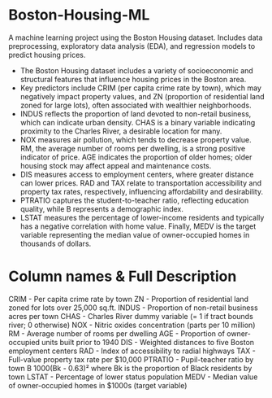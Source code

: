 # Boston-Housing-ML
A machine learning project using the Boston Housing dataset. Includes data preprocessing, exploratory data analysis (EDA), and regression models to predict housing prices.
- The Boston Housing dataset includes a variety of socioeconomic and structural features that influence housing prices in the Boston area.
- Key predictors include CRIM (per capita crime rate by town), which may negatively impact property values, and ZN (proportion of residential land zoned for large lots), often associated with wealthier neighborhoods.
- INDUS reflects the proportion of land devoted to non-retail business, which can indicate urban density. CHAS is a binary variable indicating proximity to the Charles River, a desirable location for many.
- NOX measures air pollution, which tends to decrease property value. RM, the average number of rooms per dwelling, is a strong positive indicator of price. AGE indicates the proportion of older homes; older housing stock may affect appeal and maintenance costs.
- DIS measures access to employment centers, where greater distance can lower prices. RAD and TAX relate to transportation accessibility and property tax rates, respectively, influencing affordability and desirability.
- PTRATIO captures the student-to-teacher ratio, reflecting education quality, while B represents a demographic index.
- LSTAT measures the percentage of lower-income residents and typically has a negative correlation with home value. Finally, MEDV is the target variable representing the median value of owner-occupied homes in thousands of dollars.
# Column names & Full Description
CRIM -	Per capita crime rate by town
ZN -	Proportion of residential land zoned for lots over 25,000 sq.ft.
INDUS	- Proportion of non-retail business acres per town
CHAS -	Charles River dummy variable (= 1 if tract bounds river; 0 otherwise)
NOX	- Nitric oxides concentration (parts per 10 million)
RM	- Average number of rooms per dwelling
AGE -	Proportion of owner-occupied units built prior to 1940
DIS	- Weighted distances to five Boston employment centers
RAD -	Index of accessibility to radial highways
TAX -	Full-value property tax rate per $10,000
PTRATIO -	Pupil-teacher ratio by town
B	1000(Bk - 0.63)² where Bk is the proportion of Black residents by town
LSTAT -	Percentage of lower status population
MEDV -	Median value of owner-occupied homes in $1000s (target variable)
 
